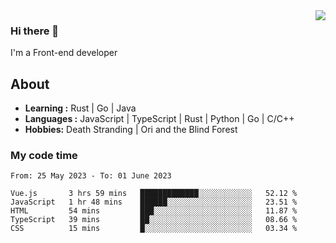 <img align='right' src="https://github-readme-stats.vercel.app/api?username=strugglebak&show_icons=true">

### Hi there 👋

I'm a Front-end developer

## About

-  **Learning :** Rust | Go | Java
-  **Languages :** JavaScript | TypeScript | Rust | Python | Go | C/C++
-  **Hobbies:** Death Stranding | Ori and the Blind Forest

### My code time

<!--START_SECTION:waka-->

```text
From: 25 May 2023 - To: 01 June 2023

Vue.js       3 hrs 59 mins   █████████████░░░░░░░░░░░░   52.12 %
JavaScript   1 hr 48 mins    ██████░░░░░░░░░░░░░░░░░░░   23.51 %
HTML         54 mins         ███░░░░░░░░░░░░░░░░░░░░░░   11.87 %
TypeScript   39 mins         ██░░░░░░░░░░░░░░░░░░░░░░░   08.66 %
CSS          15 mins         █░░░░░░░░░░░░░░░░░░░░░░░░   03.34 %
```

<!--END_SECTION:waka-->
